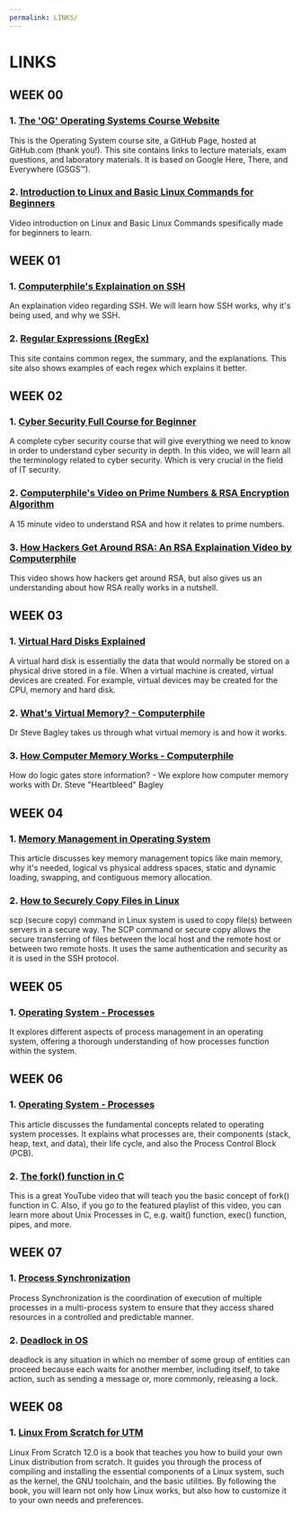 ```yaml
---
permalink: LINKS/
---
```


# LINKS

## WEEK 00
### 1. [The 'OG' Operating Systems Course Website](https://os.vlsm.org)
This is the Operating System course site, a GitHub Page, hosted at GitHub.com (thank you!). This site contains links to lecture materials, exam questions, and laboratory materials. It is based on Google Here, There, and Everywhere (GSGS™).

### 2. [Introduction to Linux and Basic Linux Commands for Beginners](https://www.youtube.com/watch?v=IVquJh3DXUA) 
Video introduction on Linux and Basic Linux Commands spesifically made for beginners to learn.

## WEEK 01
### 1. [Computerphile's Explaination on SSH](https://www.youtube.com/watch?v=ORcvSkgdA58)
An explaination video regarding SSH. We will learn how SSH works, why it's being used, and why we SSH.

### 2. [Regular Expressions (RegEx)](https://www.datacamp.com/cheat-sheet/regular-expresso)
This site contains common regex, the summary, and the explanations. This site also shows examples of each regex which explains it better.

## WEEK 02
### 1. [Cyber Security Full Course for Beginner](https://www.youtube.com/watch?v=U_P23SqJaDc)
A complete cyber security course that will give everything we need to know in order to understand cyber security in depth. In this video, we will learn all the terminology related to cyber security. Which is very crucial in the field of IT security. 

### 2. [Computerphile's Video on Prime Numbers & RSA Encryption Algorithm](https://www.youtube.com/watch?v=JD72Ry60eP4)
A 15 minute video to understand RSA and how it relates to prime numbers.

### 3. [How Hackers Get Around RSA: An RSA Explaination Video by Computerphile](https://www.youtube.com/watch?v=-ShwJqAalOk)
This video shows how hackers get around RSA, but also gives us an understanding about how RSA really works in a nutshell.

## WEEK 03
### 1. [Virtual Hard Disks Explained](https://www.youtube.com/watch?v=tTBt7_aACPI)
A virtual hard disk is essentially the data that would normally be stored on a physical drive stored in a file. When a virtual machine is created, virtual devices are created. For example, virtual devices may be created for the CPU, memory and hard disk.

### 2. [What's Virtual Memory? - Computerphile](https://www.youtube.com/watch?v=5lFnKYCZT5o)
Dr Steve Bagley takes us through what virtual memory is and how it works. 

### 3. [How Computer Memory Works - Computerphile](https://www.youtube.com/watch?v=XETZoRYdtkw)
How do logic gates store information? - We explore how computer memory works with Dr. Steve "Heartbleed" Bagley

## WEEK 04
### 1. [Memory Management in Operating System](https://www.geeksforgeeks.org/memory-management-in-operating-system/)
This article discusses key memory management topics like main memory, why it's needed, logical vs physical address spaces, static and dynamic loading, swapping, and contiguous memory allocation.

### 2. [How to Securely Copy Files in Linux](https://www.geeksforgeeks.org/scp-command-in-linux-with-examples/)
scp (secure copy) command in Linux system is used to copy file(s) between servers in a secure way. The SCP command or secure copy allows the secure transferring of files between the local host and the remote host or between two remote hosts. It uses the same authentication and security as it is used in the SSH protocol.

## WEEK 05
### 1. [Operating System - Processes](https://www.tutorialspoint.com/operating_system/os_processes.htm)
It explores different aspects of process management in an operating system, offering a thorough understanding of how processes function within the system.

## WEEK 06
### 1. [Operating System - Processes](https://www.tutorialspoint.com/operating_system/os_processes.htm)
This article discusses the fundamental concepts related to operating system processes. It explains what processes are, their components (stack, heap, text, and data), their life cycle, and also the Process Control Block (PCB).

### 2. [The fork() function in C](https://www.youtube.com/watch?v=cex9XrZCU14)
This is a great YouTube video that will teach you the basic concept of fork() function in C. Also, if you go to the featured playlist of this video, you can learn more about Unix Processes in C, e.g. wait() function, exec() function, pipes, and more.

## WEEK 07
### 1. [Process Synchronization](https://www.geeksforgeeks.org/introduction-of-process-synchronization/)
Process Synchronization is the coordination of execution of multiple processes in a multi-process system to ensure that they access shared resources in a controlled and predictable manner.

### 2. [Deadlock in OS](https://en.wikipedia.org/wiki/Deadlock_(computer_science)#:~:text=In%20an%20operating%20system%2C%20a,held%20by%20another%20waiting%20process.)
deadlock is any situation in which no member of some group of entities can proceed because each waits for another member, including itself, to take action, such as sending a message or, more commonly, releasing a lock.

## WEEK 08
### 1. [Linux From Scratch for UTM](https://lfs.vlsm.org/arm64/index.html)
Linux From Scratch 12.0 is a book that teaches you how to build your own Linux distribution from scratch. It guides you through the process of compiling and installing the essential components of a Linux system, such as the kernel, the GNU toolchain, and the basic utilities. By following the book, you will learn not only how Linux works, but also how to customize it to your own needs and preferences.
